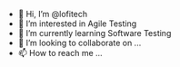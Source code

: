 - 👋 Hi, I’m @lofitech
- 👀 I’m interested in Agile Testing 
- 🌱 I’m currently learning Software Testing
- 💞️ I’m looking to collaborate on ...
- 📫 How to reach me ...

<!---
lofitech/lofitech is a ✨ special ✨ repository because its `README.md` (this file) appears on your GitHub profile.
You can click the Preview link to take a look at your changes.
--->
